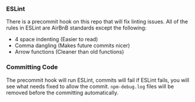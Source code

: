 ### ESLint

There is a precommit hook on this repo that will fix linting issues.
All of the rules in ESLint are AirBnB standards except the following:

* 4 space indenting (Easier to read)
* Comma dangling (Makes future commits nicer)
* Arrow functions (Cleaner than old functions)

### Committing Code

The precommit hook will run ESLint, commits will fail if ESLint fails, you will see what needs fixed to allow the commit. `npm-debug.log` files will be removed before the committing automatically.
